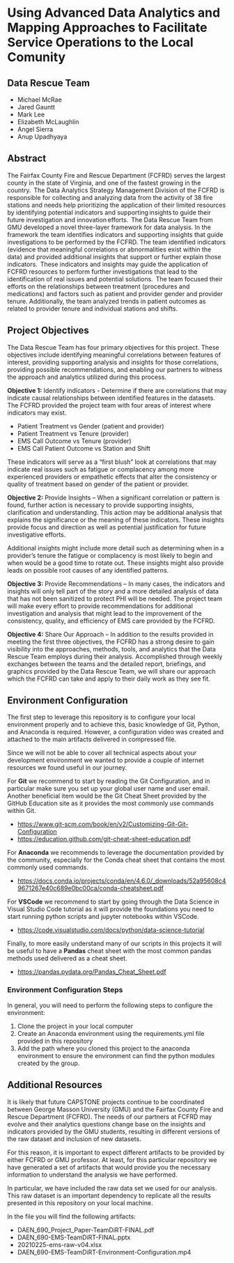 # Using Advanced Data Analytics and Mapping Approaches to Facilitate Service Operations to the Local Comunity

## Data Rescue Team
* Michael McRae
* Jared Gauntt
* Mark Lee
* Elizabeth McLaughlin
* Angel Sierra
* Anup Upadhyaya

## Abstract
The Fairfax County Fire and Rescue Department (FCFRD) serves the largest county in the state of Virginia, and one of the fastest growing in the country.  The Data Analytics Strategy Management Division of the FCFRD is responsible for collecting and analyzing data from the activity of 38 fire stations and needs help prioritizing the application of their limited resources by identifying potential indicators and supporting insights to guide their future investigation and innovation efforts.  The Data Rescue Team from GMU developed a novel three-layer framework for data analysis. In the framework the team identifies indicators and supporting insights that guide investigations to be performed by the FCFRD. The team identified indicators (evidence that meaningful correlations or abnormalities exist within the data) and provided additional insights that support or further explain those indicators.  These indicators and insights may guide the application of FCFRD resources to perform further investigations that lead to the identification of real issues and potential solutions.  The team focused their efforts on the relationships between treatment (procedures and medications) and factors such as patient and provider gender and provider tenure. Additionally, the team analyzed trends in patient outcomes as related to provider tenure and individual stations and shifts.

## Project Objectives
The Data Rescue Team has four primary objectives for this project. These objectives include identifying meaningful correlations between features of interest, providing supporting analysis and insights for those correlations, providing possible recommendations, and enabling our partners to witness the approach and analytics utilized during this process.

**Objective 1:** Identify indicators - Determine if there are correlations that may indicate causal relationships between identified features in the datasets. The FCFRD provided the project team with four areas of interest where indicators may exist. 

* Patient Treatment vs Gender (patient and provider)
* Patient Treatment vs Tenure (provider)
* EMS Call Outcome vs Tenure (provider)
* EMS Call Patient Outcome vs Station and Shift

These indicators will serve as a “first blush” look at correlations that may indicate real issues such as fatigue or complacency among more experienced providers or empathetic effects that alter the consistency or quality of treatment based on gender of the patient or provider.

**Objective 2:** Provide Insights – When a significant correlation or pattern is found, further action is necessary to provide supporting insights, clarification and understanding. This action may be additional analysis that explains the significance or the meaning of these indicators. These insights provide focus and direction as well as potential justification for future investigative efforts. 

Additional insights might include more detail such as determining when in a provider’s tenure the fatigue or complacency is most likely to begin and when would be a good time to rotate out. These insights might also provide leads on possible root causes of any identified patterns.

**Objective 3:** Provide Recommendations – In many cases, the indicators and insights will only tell part of the story and a more detailed analysis of data that has not been sanitized to protect PHI will be needed. The project team will make every effort to provide recommendations for additional investigation and analysis that might lead to the improvement of the consistency, quality, and efficiency of EMS care provided by the FCFRD.

**Objective 4:** Share Our Approach – In addition to the results provided in meeting the first three objectives, the FCFRD has a strong desire to gain visibility into the approaches, methods, tools, and analytics that the Data Rescue Team employs during their analysis. Accomplished through weekly exchanges between the teams and the detailed report, briefings, and graphics provided by the Data Rescue Team, we will share our approach which the FCFRD can take and apply to their daily work as they see fit.

## Environment Configuration
The first step to leverage this repository is to configure your local environment properly and to achieve this, basic knowledge of Git, Python, and Anaconda is required. However, a configuration video was created and attached to the main artifacts delivered in compressed file.

Since we will not be able to cover all technical aspects about your development environment we wanted to provide a couple of internet resources we found useful in our journey.

For **Git** we recommend to start by reading the Git Configuration, and in particular make sure you set up your global user name and user email. Another beneficial item would be the Git Cheat Sheet provided by the GitHub Education site as it provides the most commonly use commands within Git.
* https://www.git-scm.com/book/en/v2/Customizing-Git-Git-Configuration
* https://education.github.com/git-cheat-sheet-education.pdf

For **Anaconda** we recommends to leverage the documentation provided by the community, especially for the Conda cheat sheet that contains the most commonly used commands.
* https://docs.conda.io/projects/conda/en/4.6.0/_downloads/52a95608c49671267e40c689e0bc00ca/conda-cheatsheet.pdf

For **VSCode** we recommend to start by going through the Data Science in Visual Studio Code tutorial as it will provide the foundations you need to start running python scripts and jupyter notebooks within VSCode.
* https://code.visualstudio.com/docs/python/data-science-tutorial

Finally, to more easily understand many of our scripts in this projects it will be useful to have a **Pandas** cheat sheet with the most common pandas methods used delivered as a cheat sheet.
* https://pandas.pydata.org/Pandas_Cheat_Sheet.pdf

### Environment Configuration Steps
In general, you will need to perform the following steps to configure the environment:
1. Clone the project in your local computer
2. Create an Anaconda environment using the requirements.yml file provided in this repository
3. Add the path where you cloned this project to the anaconda environment to ensure the environment can find the python modules created by the group.


## Additional Resources
It is likely that future CAPSTONE projects continue to be coordinated between George Masson University (GMU) and the Fairfax County Fire and Rescue Department (FCFRD). The needs of our partners at FCFRD may evolve and their analytics questions change base on the insights and indicators provided by the GMU students, resulting in different versions of the raw dataset and inclusion of new datasets.

For this reason, it is important to expect different artifacts to be provided by either FCFRD or GMU professor. At least, for this particular repository we have generated a set of artifacts that would provide you the necessary information to understand the analysis we have performed. 

In particular, we have included the raw data set we used for our analysis. This raw dataset is an important dependency to replicate all the results presented in this repository on your local machine.

In the file you will find the following artifacts:

* DAEN_690_Project_Paper-TeamDiRT-FINAL.pdf
* DAEN_690-EMS-TeamDiRT-FINAL.pptx
* 20210225-ems-raw-v04.xlsx
* DAEN_690-EMS-TeamDiRT-Environment-Configuration.mp4
